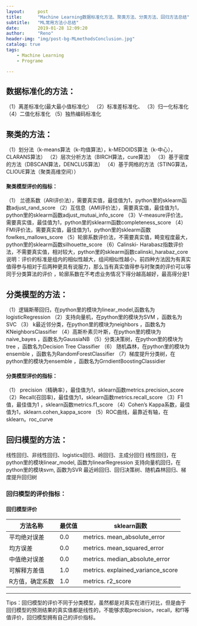```yaml
---
layout:     post
title:      "Machine Learning数据标准化方法、聚类方法、分类方法、回归方法总结"
subtitle:   "ML常用方法小总结"
date:       2019-01-28 12:09:20
author:     "Reno"
header-img: "img/post-bg-MLmethodsConclusion.jpg"
catalog: true
tags:
    - Machine Learning
    - Programe

---
```


## 数据标准化的方法： 

（1）离差标准化(最大最小值标准化） 
（2）标准差标准化、 
（3）归一化标准化 
（4）二值化标准化 
（5）独热编码标准化 

## 聚类的方法： 
（1）划分法（k-means算法（k-均值算法），k-MEDOIDS算法（k-中心），CLARANS算法） 
（2）层次分析方法（BIRCH算法，cure算法） 
（3）基于密度的方法（DBSCAN算法，DENCLUS算法） 
（4）基于网格的方法（STING算法，CLIOUE算法（聚类高维空间）） 

#### 聚类模型评价的指标： 

（1） 兰德系数（ARI评价法），需要真实值，最佳值为1，python里的sklearm函数adjust_rand_score 
（2）互信息（AMI评价法），需要真实值，最佳值为1，python里的sklearm函数adjust_mutuai_info_score 
（3）V-measure评价法， 需要真实值，最佳值为1，python里的sklearm函数completeness_score 
（4）FMI评价法，需要真实值，最佳值为1，python里的sklearm函数fowlkes_mallows_score 
（5）轮廓系数评价法，不需要真实值，畸变程度最大，python里的sklearm函数silhouette_score 
（6）Calinski- Harabasz指数评价法，不需要真实值，相对较大，python里的sklearm函数calinski_harabaz_core 
说明：评价的标准是组内的相似性越大，组间相似性越小，前四种方法因为有真实值得参与相对于后两种更具有说服力，那么当有真实值得参与时聚类的评价可以等同于分类算法的评价 ，轮廓系数在不考虑业务情况下得分越高越好，最高得分是1 

## 分类模型的方法： 
（1）逻辑斯蒂回归，在python里的模块为linear_model,函数名为logisticRegression 
（2）支持向量机，在python里的模块为SVM ，函数名为SVC 
（3） k最近邻分类，在python里的模块为neighbors ，函数名为KNeighborsClassifier 
（4）高斯朴素贝叶斯，在python里的模块为naive_bayes ，函数名为GaussiaNB 
（5）分类决策树，在python里的模块为tree ，函数名为Decision Tree Classifier 
（6） 随机森林，在python里的模块为ensemble ，函数名为RandomForestClassifier 
（7）梯度提升分类树，在python里的模块为ensemble ，函数名为GrndientBoostingClassidier 

#### 分类模型评价的指标： 

（1） precision（精确率），最佳值为1，sklearn函数metrics.precision_score 
（2）Recall(召回率)，最佳值为1，sklearn函数metrics.recall_score 
（3）F1 值，最佳值为1 ，sklearn函数metrics.f1_score 
（4）Cohen’s Kappa系数，最佳值为1，sklearn.cohen_kappa_score 
（5）ROC曲线，最靠近有轴，在sklearn。roc_curve 

## 回归模型的方法： 
线性回归、非线性回归、logistics回归、岭回归、主成分回归 
线性回归，在python里的模块linear_model, 函数为linearRegression 
支持向量机回归，在python里的模块svm, 函数为SVR 
最近岭回归、回归决策树、随机森林回归、梯度提升回归树

### 回归模型的评价指标： 

#### 回归模型评价

| 方法名称        | 最优值 | sklearn函数                       |
| --------------- | ------ | --------------------------------- |
| 平均绝对误差    | 0.0    | metrics. mean_absolute_error      |
| 均方误差        | 0.0    | metrics. mean_squared_error       |
| 中值绝对误差    | 0.0    | metrics. median_absolute_error    |
| 可解释方差值    | 1.0    | metrics. explained_variance_score |
| R方值，确定系数 | 1.0    | metrics. r2_score                 |

---

Tips：回归模型的评价不同于分类模型，虽然都是对真实在进行对比，但是由于回归模型的预测结果的真实值都是线性的，不能够求取precision，recall，和f1等值评价，回归模型拥有自己的评价指标。 